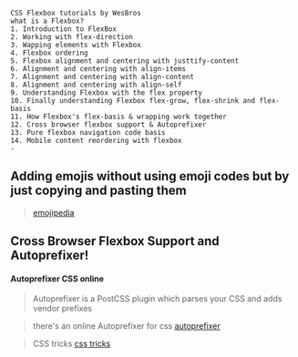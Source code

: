 ```
CSS Flexbox tutorials by WesBros
what is a Flexbox?
1. Introduction to FlexBox
2. Working with flex-direction
3. Wapping elements with Flexbox
4. Flexbox ordering
5. Flexbox alignment and centering with justtify-content
6. Alignment and centering with align-items
7. Alignment and centering with align-content
8. Alignment and centering with align-self
9. Understanding Flexbox with the flex property
10. Finally understanding Flexbox flex-grow, flex-shrink and flex-basis
11. How Flexbox's flex-basis & wrapping work together
12. Cross browser flexbox support & Autoprefixer
13. Pure flexbox navigation code basis
14. Mobile content reordering with flexbox
-  

```

## Adding emojis without using emoji codes but by just copying and pasting them
>[emojipedia](https://emojipedia.org/)

## Cross Browser Flexbox Support and Autoprefixer!


#### Autoprefixer CSS online

>Autoprefixer is a PostCSS plugin which parses your CSS and adds vendor prefixes


>there's an online Autoprefixer for css
[autoprefixer](http://autoprefixer.github.io/)

>CSS tricks 
[css tricks](https://css-tricks.com/old-flexbox-and-new-flexbox/)


